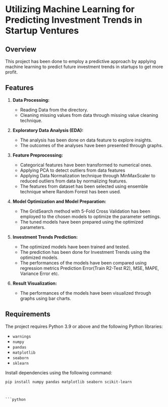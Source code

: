 # Utilizing Machine Learning for Predicting Investment Trends in Startup Ventures

## Overview

This project has been done to employ a predictive approach by applying machine learning to predict future investment trends in startups to get more profit.

## Features

1. **Data Processing:**
   - Reading Data from the directory.
   - Cleaning missing values from data through missing value cleaning technique.

2. **Exploratory Data Analysis (EDA):**
   - The analysis has been done on data feature to explore insights.
   - The outcomes of the analyses have been presented through graphs.

3. **Feature Preprocessing:**
   - Categorical features have been transformed to numerical ones.
   - Applying PCA to detect outliers from data features
   - Applying Data Normalization technique through MinMaxScaler to reduced outliers from data by normalizing features.
   - The features from dataset has been selected using ensemble technique where Random Forest has been used.

4. **Model Optimization and Model Preparation:**
   - The GridSearch method with 5-Fold Cross Validation has been employed to the chosen models to optimize the parameter settings.
   - The tuned models have been prepared using the optimized parameters.

5. **Investment Trends Prediction:**
   - The optimized models have been trained and tested.
   - The prediction has been done for Investment Trends using the optimized models.
   - The performances of the models have been compared using regression metrics Prediction Error(Train R2-Test R2), MSE, MAPE, Variance Error etc.

6. **Result Visualization:**
   - The performances of the models have been visualized through graphs using bar charts.

## Requirements

The project requires Python 3.9 or above and the following Python libraries:

- `warnings`
- `numpy`
- `pandas`
- `matplotlib`
- `seaborn`
- `sklearn`

Install dependencies using the following command:
```
pip install numpy pandas matplotlib seaborn scikit-learn



```python

```

